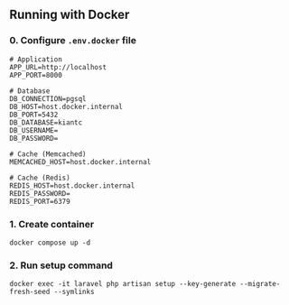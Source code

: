 ## Running with Docker



### 0. Configure `.env.docker` file
```dotenv
# Application
APP_URL=http://localhost
APP_PORT=8000

# Database
DB_CONNECTION=pgsql
DB_HOST=host.docker.internal
DB_PORT=5432
DB_DATABASE=kiantc
DB_USERNAME=
DB_PASSWORD=

# Cache (Memcached)
MEMCACHED_HOST=host.docker.internal

# Cache (Redis)
REDIS_HOST=host.docker.internal
REDIS_PASSWORD=
REDIS_PORT=6379
```

### 1. Create container
```shell
docker compose up -d
```

### 2. Run setup command
```shell
docker exec -it laravel php artisan setup --key-generate --migrate-fresh-seed --symlinks
```


